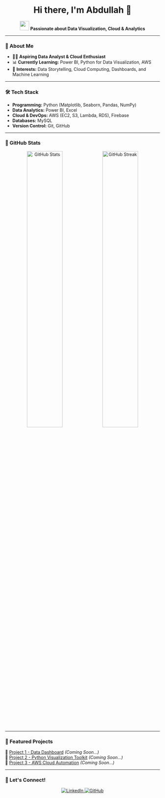 <h1 align="center">Hi there, I'm Abdullah 👋</h1>

<p align="center">
  <img src="https://media.giphy.com/media/hvRJCLFzcasrR4ia7z/giphy.gif" width="30">
  <strong> Passionate about Data Visualization, Cloud & Analytics </strong>
</p>

---

### 🚀 About Me
- 🧑‍💻 **Aspiring Data Analyst & Cloud Enthusiast**
- 📊 **Currently Learning:** Power BI, Python for Data Visualization, AWS  
- 🎯 **Interests:** Data Storytelling, Cloud Computing, Dashboards, and Machine Learning  

---

### 🛠️ Tech Stack
- **Programming:** Python (Matplotlib, Seaborn, Pandas, NumPy)  
- **Data Analytics:** Power BI, Excel  
- **Cloud & DevOps:** AWS (EC2, S3, Lambda, RDS), Firebase  
- **Databases:** MySQL  
- **Version Control:** Git, GitHub  

---

### 🌟 GitHub Stats
<p align="center">
  <img src="https://github-readme-stats.vercel.app/api?username=abdullah2088&show_icons=true&theme=radical" width="48%" alt="GitHub Stats">
  <img src="https://github-readme-streak-stats.herokuapp.com/?user=abdullah2088&theme=radical" width="48%" alt="GitHub Streak">
</p>

---

### 📌 Featured Projects  
🔹 [Project 1 - Data Dashboard](#) *(Coming Soon...)*  
🔹 [Project 2 - Python Visualization Toolkit](#) *(Coming Soon...)*  
🔹 [Project 3 - AWS Cloud Automation](#) *(Coming Soon...)*  

---

### 📢 Let's Connect!  
<p align="center">
  <a href="https://www.linkedin.com/in/your-profile" target="_blank">
    <img src="https://img.shields.io/badge/LinkedIn-blue?style=for-the-badge&logo=linkedin" alt="LinkedIn">
  </a>
  <a href="https://github.com/abdullah2088" target="_blank">
    <img src="https://img.shields.io/badge/GitHub-black?style=for-the-badge&logo=github" alt="GitHub">
  </a>
</p>
